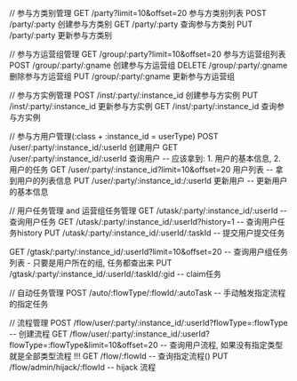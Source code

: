 // 参与方类别管理
GET  /party?limit=10&offset=20         参与方类别列表
POST /party/:party                     创建参与方类别
GET  /party/:party                     查询参与方类别
PUT  /party/:party                     更新参与方类别

// 参与方运营组管理
GET    /group/:party?limit=10&offset=20  参与方运营组列表
POST   /group/:party/:gname              创建参与方运营组
DELETE /group/:party/:gname              删除参与方运营组
PUT    /group/:party/:gname              更新参与方运营组

// 参与方实例管理
POST /inst/:party/:instance_id           创建参与方实例
PUT  /inst/:party/:instance_id           更新参与方实例
GET  /inst/:party/:instance_id           查询参与方实例

// 参与方用户管理(:class + :instance_id = userType)
POST /user/:party/:instance_id/:userId                 创建用户
GET  /user/:party/:instance_id/:userId                 查询用户  -- 应该拿到: 1. 用户的基本信息, 2. 用户的任务
GET  /user/:party/:instance_id?limit=10&offset=20      用户列表  -- 拿到用户的列表信息
PUT  /user/:party/:instance_id:/:userId                更新用户  -- 更新用户的基本信息

// 用户任务管理  and 运营组任务管理
GET /utask/:party/:instance_id/:userId                           -- 查询用户任务
GET /utask/:party/:instance_id/:userId?history=1                 -- 查询用户任务history
PUT /utask/:party/:instance_id/:userId/:taskId                   -- 提交用户提交任务

GET /gtask/:party/:instance_id/:userId?limit=10&offset=20        -- 查询用户组任务列表 - 只要是用户所在的组, 任务都查出来
PUT /gtask/:party/:instance_id/:userId/:taskId/:gid                   -- claim任务

// 自动任务管理
POST /auto/:flowType/:flowId/:autoTask   -- 手动触发指定流程的指定任务

// 流程管理
POST /flow/user/:party/:instance_id/:userId?flowType=:flowType                     -- 创建流程
GET  /flow/user/:party/:instance_id/:userId?flowType=:flowType&limit=10&offset=20  -- 查询用户流程, 如果没有指定类型就是全部类型流程  !!!
GET  /flow/:flowId                                                              -- 查询指定流程()
PUT  /flow/admin/hijack/:flowId                                                 --  hijack 流程
